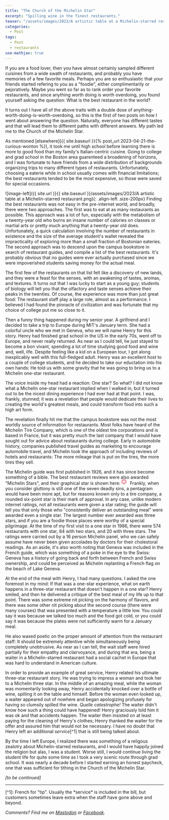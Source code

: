 ```yaml
---
title: "The Church of the Michelin Star"
excerpt: "Spilling wine in the finest restaurants."
teaser: "/assets/images/2023/A artistic table at a Michelin-starred restaurant.png"
categories:
  - Post
tags:
  - Post
  - restaurants
use-mathjax: true
---
```


If you are a food lover, then you have almost certainly sampled different cuisines from a wide swath of restaurants, and
probably you have memories of a few favorite meals.  Perhaps you are so enthusiastic that your friends started refering
to you as a "foodie", either complimentarily or pejoratively. Maybe you went so far as to rank order your favorite
restaurants, and since anything worth doing is worth overdoing, you found yourself asking the question: What is the best
restaurant in the world?

It turns out I have all of the above traits with a double dose of anything-worth-doing-is-worth-overdoing, so this is
the first of two posts on how I went about answering the question. Naturally, everyone has different tastes and that
will lead them to different paths with different answers. My path led me to the Church of the Michelin Star.

As mentioned [elsewhere]({{ site.baseurl }}{% post_url 2023-04-21-the-curious-wonton %}), it took me until high school
before learning there is more to good food than my family's Italian-centric cuisine. Going to college and grad school in
the Boston area guarenteed a broadening of horizons, and I was fortunate to have friends from a wide distribution of
backgrounds organizing trips to many different types of restaurants.  Unfortunately, choosing a eaterie while in school
usually comes with financial limitations; the best restaurants tended to be the most expensive, so those were saved for
special occasions.

![image-left]({{ site.url }}{{ site.baseurl }}/assets/images/2023/A artistic table at a Michelin-starred restaurant.png){: .align-left .size-200px}
Finding the best restaurants was not easy in the pre-internet world, and broadly, there were two approaches.  The first
was to eat at as many restaurants as possible. This approach was a lot of fun, especially with the metabolism of a
twenty-year old who burns an insane number of calories on classes or martial arts or pretty much anything that a
twenty-year old does.  Unfortunately, a quick calculation involving the number of restaurants in existence and the size
of the average student's wallet revealed the impracticality of exploring more than a small fraction of Bostonian
eateries.  The second approach was to descend upon the campus bookstore in search of restaurant guides, and compile a
list of the best restaurants. It's probably obvious that no guides were ever actually purchased since we were
impoverished students saving money for the actual meal.

The first few of the restaurants on that list felt like a discovery of new lands, and they were a feast for the
senses, with an awakening of tastes, aromas, and textures. It turns out that I was lucky to start as a young guy;
students of biology will tell you that the olfactory and taste senses achieve their peaks in the twenties. Of course,
the experience was more than just great food: The restaurant staff play a large role, almost as a performance. I believed
I had found the pinnacle of civilization and was fortunate that my choice of college put me so close to it.

Then a funny thing happened during my senior year. A girlfriend and I decided to take a trip to Europe during MIT's
January term. She had a colorful uncle who we met in Geneva, who we will name Henry for this story. Henry had finished
grad school in the US in the early 70s, went off to Europe, and never really returned. As near as I could tell, he just
stayed to become a bon vivant, spending a lot of time studying good food and wine and, well, life.  Despite feeling like
a kid on a European tour, I got along inexplicably well with this full-fledged adult.  Henry was an excellent host to a
couple of college students, and he decided to take our eductation into his own hands: He told us with some gravity that
he was going to bring us to a Michelin one-star restaurant.

The voice inside my head had a reaction: One star? So what? I did not know what a Michelin one-star restaurant implied
when I walked in, but it turned out to be the nicest dining experience I had ever had at that point. I was, frankly,
stunned; it was a revelation that people would dedicate their lives to creating the world's greatest meals, and could
transform food into such a high art form.

The revelation finally hit me that the campus bookstore was not the most worldly source of information for restaurants.
Most folks have heard of the Michelin Tire Company, which is one of the oldest tire corporations and is based in France,
but it was pretty much the last company that I would have sought out for advice about restaurants during college.  Early
in automobile history, companies published travel guides as marketing to encourage automobile travel, and Michelin took
the approach of including reviews of hotels and restaurants: The more mileage that is put on the tires, the more tires
they sell.

The Michelin guide was first published in 1926, and it has since become something of a bible.  The best restaurant
reviews were also awarded "Michelin Stars", and their graphical star is shown here: <img
src="/assets/images/2023/MichelinStar.svg" alt="" width="15" style="position: relative; bottom: 2px;"> &nbsp; Frankly,
when you consider gluttony is still one of the seven deadly sins, a pentagram would have been more apt, but for reasons
known only to a tire company, a rounded six-point star is their mark of approval. In any case, unlike modern internet
ratings, not all restaurants were given a star rating; the guide will tell you that only those who "consistently deliver
an outstanding meal" were awarded even a single star. The largest number ever awarded was three stars, and if you are a
foodie those places were worthy of a special pilgrimage. At the time of my first visit to a one star in 1986, there were
574 restaurants with one star, 84 with two stars, and 20 with three stars.  The ratings were carried out by a 16 person
Michelin panel, who we can safely assume have never been given accolades by doctors for their cholestoral readings. As
an aside, it's also worth noting that Geneva was included in the French guide, which was something of a poke in the eye
to the Swiss: Geneva has a history of going back and forth between French and Swiss ownership, and could be perceived as
Michelin replanting a French flag on the beach of Lake Geneva.

At the end of the meal with Henry, I had many questions. I asked the one foremost in my mind: If that was a one-star
experience, what on earth happens in a three-star restaurant that doesn't happen in a one star?  Henry smiled, and then
he delivered a critique of the best meal of my life up to that point. There was some extreme nit picking on the harmony
of flavors, and there was some other nit picking about the second course (there were many courses) that was presented
with a temperature a little low. You could say it was because we talked too much and the food got cold, or you could say
it was because the plates were not sufficiently warm for a January meal.

He also waxed poetic on the proper amount of attention from the restaurant staff: It should be extremely attentive while
simultaneously being completely unobtrusive. As near as I can tell, the wait staff were hired partially for their
empathy and clairvoyance, and during that era, being a waiter in a Michelin-starred restaurant had a social cachet in
Europe that was hard to understand in American culture.

In order to provide an example of great service, Henry related his ultimate three-star restaurant story.  He was trying
to impress a woman and took her to a Michelin three star. In the middle of an amazing meal, while the woman was
momentarily looking away, Henry accidentally knocked over a bottle of wine, spilling it on the table and himself. Before
the woman even looked up, a waiter appeared out of nowhere and began apologizing profusely for having so clumsily
spilled the wine. *Quelle catastrophe!* The waiter didn't know how such a thing could have happened! Henry graciously
told him it was ok and that accidents happen. The waiter then insisted on at least paying for the cleaning of Henry's
clothes; Henry thanked the waiter for the offer and assured him that would not be necessary. I have no doubt that Henry
left an additional *service*[^1] that is still being talked about.

By the time I left Europe, I realized there was something of a religous zealotry about Michelin-starred restaurants, and
I would have happily joined the religion but alas, I was a student. Worse still, I would continue living the student
life for quite some time as I took a very scenic route through grad school. It was nearly a decade before I started
earning an honest paycheck, one that was sufficient for tithing in the Church of the Michelin Star.

*[to be continued]*

<hr> 
[^1]: French for "tip". Usually the *service* is included in the bill, but customers sometimes leave extra when the staff have gone above and beyond.


*Comments? Find me on <a href="https://mastodon.mit.edu/@jpmattia/110714051723626090">Mastodon</a> or <a href="https://www.facebook.com/jpmattiaman/posts/pfbid09pcidSGgJ7nMHVkdQD8fuytbtz4JBNT33ziKsNuNCJTzRdft1K6e2DiT94zY6Sy2l">Facebook</a>.*
